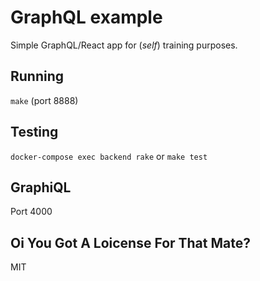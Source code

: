 GraphQL example
====

Simple GraphQL/React app for (_self_) training purposes.

Running
----

```make``` (port 8888)

Testing
----
```docker-compose exec backend rake``` or ```make test```

GraphiQL
----
Port 4000

Oi You Got A Loicense For That Mate?
----
MIT
